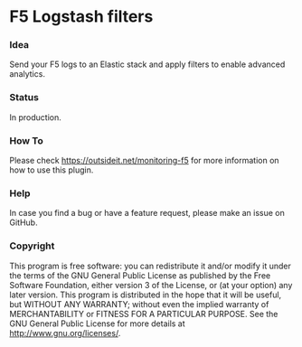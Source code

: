 # F5 Logstash filters

### Idea

Send your F5 logs to an Elastic stack and apply filters to enable advanced analytics.

### Status

In production. 

### How To

Please check https://outsideit.net/monitoring-f5 for more information on how to use this plugin.

### Help

In case you find a bug or have a feature request, please make an issue on GitHub. 

### Copyright

This program is free software: you can redistribute it and/or modify it under the terms of the GNU General Public 
License as published by the Free Software Foundation, either version 3 of the License, or (at your option) any later 
version. This program is distributed in the hope that it will be useful, but WITHOUT ANY WARRANTY; without even the 
implied warranty of MERCHANTABILITY or FITNESS FOR A PARTICULAR PURPOSE. See the GNU General Public License for more 
details at <http://www.gnu.org/licenses/>.
